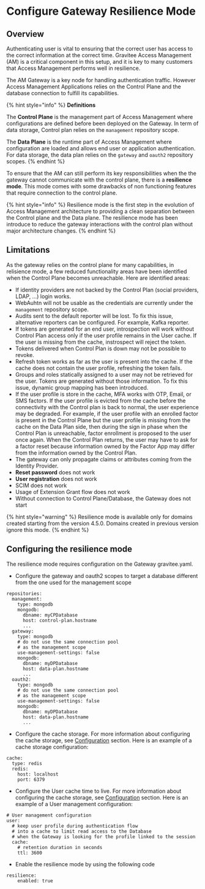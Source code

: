 # Configure Gateway Resilience Mode

## Overview

Authenticating user is vital to ensuring that the correct user has access to the correct information at the correct time. Gravitee Access Management (AM) is a critical component in this setup, and it is key to many customers that Access Management performs well in resilience.

The AM Gateway is a key node for handling authentication traffic. However Access Management Applications relies on the Control Plane and the database connection to fulfill its capabilities.

{% hint style="info" %}
**Definitions**

The **Control Plane** is the management part of Access Management where configurations are defined before been deployed on the Gateway. In term of data storage, Control plan relies on the `management` repository scope.

The **Data Plane** is the runtime part of Access Management where configuration are loaded and allows end user or application authentication. For data storage, the data plan relies on the `gateway` and `oauth2` repository scopes.
{% endhint %}

To ensure that the AM can still perform its key responsibilities when the the gateway cannot communicate with the control plane, there is a **resilience mode**. This mode comes with some drawbacks of non functioning features that require connection to the control plane.

{% hint style="info" %}
Resilience mode is the first step in the evolution of Access Management architecture  to providing a clean separation between the Control plane and the Data plane. The resilience mode has been introduce to reduce the gateway interactions with the control plan without major architecture changes.
{% endhint %}

## Limitations

As the gateway relies on the control plane for many capabilities, in relisience mode, a few reduced functionality areas have been identified when the Control Plane becomes unreachable. Here are identified areas:

* If identity providers are not backed by the Control Plan (social providers, LDAP, ...) login works.
* WebAuhtn will not be usable as the credentials are currently under the `management` repository scope.
* Audits sent to the default reporter will be lost. To fix this issue, alternative reporters can be configured. For example, Kafka reporter.
* If tokens are generated for an end user, introspection will work without Control Plan access only if the user profile remains in the User cache. If the user is missing from the cache, instrospect will reject the token.
* Tokens delivered when Control Plan is down may not be possible to revoke.
* Refresh token works as far as the user is present into the cache. If the cache does not contain the user profile, refreshing the token fails.
* Groups and roles statically assigned to a user may not be retrieved for the user. Tokens are generated without those information. To fix this issue, dynamic group mapping has been introduced.
* If the user profile is store in the cache, MFA works with OTP, Email, or SMS factors. If the user profile is evicted from the cache before the connectivity with the Control plan is back to normal, the user experience may be degraded. For example, if the user profile with an enrolled factor is present in the Control Plane but the user profile is missing from the cache on the Data Plan side, then during the sign in phase when the Control Plan is unreachable, factor enrollment is proposed to the user once again. When the Control Plan returns, the user may have to ask for a factor reset because information owned by the Factor App may differ from the information owned by the Control Plan.
* The gateway can only propagate claims or attributes coming from the Identity Provider.
* **Reset password** does not work
* **User registration** does not work
* SCIM does not work
* Usage of Extension Grant flow does not work
* Without connection to Control Plane/Database, the Gateway does not start&#x20;

{% hint style="warning" %}
Resilience mode is available only for domains created starting from the version 4.5.0. Domains created in previous version ignore this mode.
{% endhint %}

## Configuring the resilience mode

The resilience mode requires configuration on the Gateway gravitee.yaml.&#x20;

* Configure the gateway and oauth2 scopes to target a database different from the one used for the management scope

```
repositories:
  management:
    type: mongodb
    mongodb:
      dbname: myCPDatabase
      host: control-plan.hostname
      ...
  gateway:
    type: mongodb
    # do not use the same connection pool
    # as the management scope
    use-management-settings: false
    mongodb:
      dbname: myDPDatabase
      host: data-plan.hostname
      ...
  oauth2:
    type: mongodb
    # do not use the same connection pool
    # as the management scope
    use-management-settings: false
    mongodb:
      dbname: myDPDatabase
      host: data-plan.hostname
      ...
```

* Configure the cache storage. For more information about configuring the cache storage, see [Configuration](configure-gateway-resilience-mode.md#configuration) section. Here is an example of a cache storage configuration:

```
cache:
  type: redis
  redis:
    host: localhost
    port: 6379
```

* Configure the User cache time to live. For more information about configuring the cache storage, see [Configuration](configure-gateway-resilience-mode.md#configuration) section. Here is an example of a User management configuration:

```
# User management configuration
user:
  # keep user profile during authentication flow
  # into a cache to limit read access to the Database
  # when the Gateway is looking for the profile linked to the session
  cache:
    # retention duration in seconds
    ttl: 3600
```

* Enable the resilience mode by using the following code

```
resilience:
    enabled: true
```
